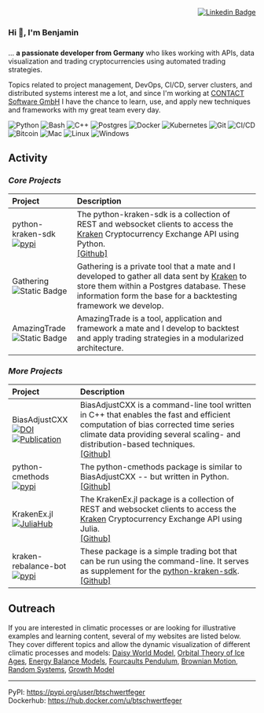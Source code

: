 <div align=right>

[![Linkedin Badge](https://img.shields.io/badge/-LinkedIn-blue?style=flat-square&logo=Linkedin&logoColor=white&link=https://www.linkedin.com/in/benjamin-thomas-schwertfeger/)](https://www.linkedin.com/in/benjamin-thomas-schwertfeger/)

<!-- [![Hits](https://hits.seeyoufarm.com/api/count/incr/badge.svg?url=https%3A%2F%2Fwww.linkedin.com%2Fin%2Fbenjamin-thomas-schwertfeger%2F&count_bg=%23000000&title_bg=%23555555&icon=&icon_color=%23E7E7E7&title=views&edge_flat=false)](https://hits.seeyoufarm.com) -->

</div>

### Hi 👋, I'm Benjamin

<h3 align="center"></h3>

… **a passionate developer from Germany** who likes working with APIs, data visualization and trading cryptocurrencies using automated trading strategies.

Topics related to project management, DevOps, CI/CD, server clusters, and distributed systems interest me a lot, and since I'm working at [CONTACT Software GmbH](https://www.contact-software.com/de/) I have the chance to learn, use, and apply new techniques and frameworks with my great team every day.

<!-- ## Languages and Tools -->

<!-- <p align="left">
<a href="https://github.com/dsdanielpark">
  <img height="180em" src="https://github-readme-stats-eight-theta.vercel.app/api?username=btschwertfeger&show_icons=true&theme=nord&include_all_commits=true&count_private=true"/>
  <!-- <img height="180em" src="https://github-readme-stats-eight-theta.vercel.app/api/top-langs/?username=btschwertfeger&layout=compact&langs_count=8&theme=nord"/>
</a> -->
</p>

![Python](https://img.shields.io/badge/-Python-black?style=flat-square&logo=Python)
![Bash](https://img.shields.io/badge/-Bash-black?style=flat-square&logo=gnu-bash&logoColor=green)
![C++](https://img.shields.io/badge/-C++-black?style=flat-square&logo=c%2B%2B&logoColor=blue)
![Postgres](https://img.shields.io/badge/-Postgres-black?style=flat-square&logo=PostgreSQL)
![Docker](https://img.shields.io/badge/-Docker-black?style=flat-square&logo=Docker)
![Kubernetes](https://img.shields.io/badge/-Kubernetes-black?style=flat-square&logo=Kubernetes)
![Git](https://img.shields.io/badge/-Git-black?style=flat-square&logo=git)
![CI/CD](https://img.shields.io/badge/-CI/CD-black?style=flat-square&logo=githubactions) ![Bitcoin](https://img.shields.io/badge/-Bitcoin-black?style=flat-square&logo=Bitcoin)
![Mac](https://img.shields.io/badge/-Mac-black?style=flat-square&logo=apple)
![Linux](https://img.shields.io/badge/-Linux-black?style=flat-square&logo=linux)
![Windows](https://img.shields.io/badge/-Windows-black?style=flat-square&logo=windows)

## Activity

### _Core Projects_

| Project                                                                                                                                   | Description                                                                                                                                                                                                                                             |
| :---------------------------------------------------------------------------------------------------------------------------------------- | :------------------------------------------------------------------------------------------------------------------------------------------------------------------------------------------------------------------------------------------------------ |
| python-kraken-sdk <br> [![pypi](https://img.shields.io/badge/pypi-python--kraken--sdk-blue)](https://pypi.org/project/python-kraken-sdk/) | The python-kraken-sdk is a collection of REST and websocket clients to access the <a href="https://kraken.com" target="_blank">Kraken</a> Cryptocurrency Exchange API using Python.<br> [[Github]](https://github.com/btschwertfeger/python-kraken-sdk) |
| Gathering <br>![Static Badge](https://img.shields.io/badge/project-a?label=private&labelColor=black&color=orange)                         | Gathering is a private tool that a mate and I developed to gather all data sent by [Kraken](https://kraken.com) to store them within a Postgres database. These information form the base for a backtesting framework we develop.                       |
| AmazingTrade <br>![Static Badge](https://img.shields.io/badge/project-a?label=private&labelColor=black&color=orange)                      | AmazingTrade is a tool, application and framework a mate and I develop to backtest and apply trading strategies in a modularized architecture.                                                                                                          |

### _More Projects_

| Project                                                                                                                                                                                                                                                                     | Description                                                                                                                                                                                                                                                                  |
| :-------------------------------------------------------------------------------------------------------------------------------------------------------------------------------------------------------------------------------------------------------------------------- | :--------------------------------------------------------------------------------------------------------------------------------------------------------------------------------------------------------------------------------------------------------------------------- |
| BiasAdjustCXX <br> [![DOI](https://zenodo.org/badge/495881923.svg)](https://zenodo.org/badge/latestdoi/495881923) <br> [![Publication](https://img.shields.io/badge/Publication-doi.org%2F10.1016%2Fj.softx.2023.101379-blue)](https://doi.org/10.1016/j.softx.2023.101379) | BiasAdjustCXX is a command-line tool written in C++ that enables the fast and efficient computation of bias corrected time series climate data providing several scaling- and distribution-based techniques. <br>[[Github]](https://github.com/btschwertfeger/BiasAdjustCXX) |
| python-cmethods <br> [![pypi](https://img.shields.io/badge/pypi-python--cmethods-blue)](https://pypi.org/project/python-cmethods/)                                                                                                                                          | The python-cmethods package is similar to BiasAdjustCXX -- but written in Python. <br>[[Github]](https://github.com/btschwertfeger/python-cmethods)                                                                                                                          |
| KrakenEx.jl <br> [![JuliaHub](https://img.shields.io/badge/JuliaHub-KrakenEx.jl-blue)](https://juliahub.com/ui/Packages/KrakenEx/C18NY/1.0.0)                                                                                                                               | The KrakenEx.jl package is a collection of REST and websocket clients to access the <a href="https://kraken.com" target="_blank">Kraken</a> Cryptocurrency Exchange API using Julia.<br> [[Github]](https://github.com/btschwertfeger/KrakenEx.jl)                           |
| kraken-rebalance-bot <br> [![pypi](https://img.shields.io/badge/pypi-python--kraken--sdk-blue)](https://pypi.org/project/python-kraken-sdk/)                                                                                                                                | These package is a simple trading bot that can be run using the command-line. It serves as supplement for the [python-kraken-sdk](https://pypi.org/project/python-kraken-sdk/). <br> [[Github]](https://github.com/btschwertfeger/kraken-rebalance-bot)                      |

## Outreach

If you are interested in climatic processes or are looking for illustrative examples and learning content, several of my websites are listed below. They cover different topics and allow the dynamic visualization of different climatic processes and models:
<a href="https://www.awi.de/fileadmin/user_upload/AWI/Forschung/Klimawissenschaft/Dynamik_des_Palaeoklimas/DaisyWorld/index.html" target='_blank'>Daisy World Model</a>,
<a href="https://www.awi.de/fileadmin/user_upload/AWI/Forschung/Klimawissenschaft/Dynamik_des_Palaeoklimas/OrbitalTheoryOfIceAges/index.html" target='_blank'>Orbital Theory of Ice Ages</a>,
<a href="https://www.awi.de/fileadmin/user_upload/AWI/Forschung/Klimawissenschaft/Dynamik_des_Palaeoklimas/EnergyBalanceModels/index.html" target='_blank'>Energy Balance Models</a>,
<a href="https://github.com/btschwertfeger/Foucaults-Pendulum-Website" target='_blank'>Fourcaults Pendulum</a>,
<a href="https://www.awi.de/fileadmin/user_upload/AWI/Forschung/Klimawissenschaft/Dynamik_des_Palaeoklimas/BrownianMotion/index.html" target='_blank'>Brownian Motion</a>,
<a href="https://www.awi.de/fileadmin/user_upload/AWI/Forschung/Klimawissenschaft/Dynamik_des_Palaeoklimas/RandomSystems/index.html" target='_blank'>Random Systems</a>,
<a href="https://b-schwertfeger.de/projects/awi-work/GrowthModel" target='_blank'>Growth Model</a>

<!-- ---

<div align="center" style="display: flex; align-items: center; justify-content:center; mind-width:300px;">
  <a href="https://github.com/anuraghazra/github-readme-stats"><img src="https://github-readme-stats.vercel.app/api?username=btschwertfeger&show_icons=true&theme=gotham" alt="btschwertfeger" title="GitHub-Stats" style="max-height: 100%; width: auto;" /></a>
</div> -->

---

<!-- Stackoverflow: <a href="https://stackoverflow.com/users/13618168/benjamin-t-schwertfeger" target="_blank"> https://stackoverflow.com/users/13618168/benjamin-t-schwertfeger</a> <br> -->

PyPI: <a href="https://pypi.org/user/btschwertfeger/" target="_blank">https://pypi.org/user/btschwertfeger</a> <br>
Dockerhub: <a href="https://hub.docker.com/u/btschwertfeger" target="_blank">https://hub.docker.com/u/btschwertfeger</a> <br>

<!-- GitLab: <a href="https://gitlab.hzdr.de/benjamin.schwertfeger">https://gitlab.hzdr.de/benjamin.schwertfeger</a> <br>-->
